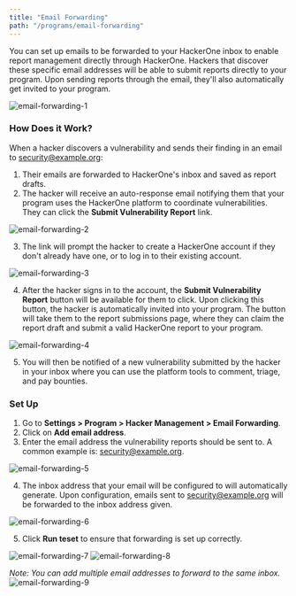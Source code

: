 ```yaml
---
title: "Email Forwarding"
path: "/programs/email-forwarding"
---
```


You can set up emails to be forwarded to your HackerOne inbox to enable report management directly through HackerOne. Hackers that discover these specific email addresses will be able to submit reports directly to your program. Upon sending reports through the email, they'll also automatically get invited to your program.

![email-forwarding-1](https://github.com/Hacker0x01/docs.hackerone.com/blob/master/docs/programs/images/email-forwarding-1.jpg?raw=true)

### How Does it Work?
When a hacker discovers a vulnerability and sends their finding in an email to security@example.org:
1. Their emails are forwarded to HackerOne's inbox and saved as report drafts.
2. The hacker will receive an auto-response email notifying them that your program uses the HackerOne platform to coordinate vulnerabilities. They can click the **Submit Vulnerability Report** link. 

![email-forwarding-2](https://github.com/Hacker0x01/docs.hackerone.com/blob/master/docs/programs/images/email-forwarding-2.png?raw=true)

3. The link will prompt the hacker to create a HackerOne account if they don't already have one, or to log in to their existing account. 

![email-forwarding-3](https://github.com/Hacker0x01/docs.hackerone.com/blob/master/docs/programs/images/email-forwarding-3.png?raw=true)

4. After the hacker signs in to the account, the **Submit Vulnerability Report** button will be available for them to click. Upon clicking this button, the hacker is automatically invited into your program. The button will take them to the report submissions page, where they can claim the report draft and submit a valid HackerOne report to your program. 

![email-forwarding-4](https://github.com/Hacker0x01/docs.hackerone.com/blob/master/docs/programs/images/email-forwarding-4.png?raw=true)

5. You will then be notified of a new vulnerability submitted by the hacker in your inbox where you can use the platform tools to comment, triage, and pay bounties. 

### Set Up
1. Go to **Settings > Program > Hacker Management > Email Forwarding**.
2. Click on **Add email address**. 
3. Enter the email address the vulnerability reports should be sent to. A common example is: security@example.org. 

![email-forwarding-5](https://github.com/Hacker0x01/docs.hackerone.com/blob/master/docs/programs/images/email-forwarding-5.png?raw=true)

4. The inbox address that your email will be configured to will automatically generate. Upon configuration, emails sent to security@example.org will be forwarded to the inbox address given. 

![email-forwarding-6](https://github.com/Hacker0x01/docs.hackerone.com/blob/master/docs/programs/images/email-forwarding-6.png?raw=true)

5. Click **Run teset** to ensure that forwarding is set up correctly. 

![email-forwarding-7](https://github.com/Hacker0x01/docs.hackerone.com/blob/master/docs/programs/images/email-forwarding-7.png?raw=true)
![email-forwarding-8](https://github.com/Hacker0x01/docs.hackerone.com/blob/master/docs/programs/images/email-forwarding-8.png?raw=true)

*Note: You can add multiple email addresses to forward to the same inbox.* 
![email-forwarding-9](https://github.com/Hacker0x01/docs.hackerone.com/blob/master/docs/programs/images/email-forwarding-9.png?raw=true)
